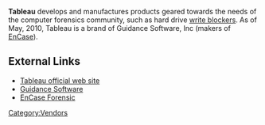 **Tableau** develops and manufactures products geared towards the needs
of the computer forensics community, such as hard drive [write
blockers](Write_Blockers "wikilink"). As of May, 2010, Tableau is a
brand of Guidance Software, Inc (makers of [EnCase](EnCase "wikilink")).

## External Links

- [Tableau official web site](http://www.tableau.com/)
- [Guidance Software](http://www.guidancesoftware.com//)
- [EnCase Forensic](http://www.guidancesoftware.com/forensic.htm)

[Category:Vendors](Category:Vendors "wikilink")